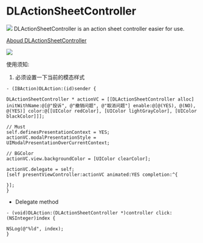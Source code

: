 # DLActionSheetController

![](https://travis-ci.org/WildDylan/DLActionSheetController.svg)
DLActionSheetController is an action sheet controller easier for use.

[Aboud DLActionSheetController](http://www.jianshu.com/p/c182a73983b1)

![](http://upload-images.jianshu.io/upload_images/144590-c025de7c1e55179b.png?imageView2/2/w/1240/q/100)

使用须知:

1. 必须设置一下当前的模态样式

```
- (IBAction)DLAction:(id)sender {

DLActionSheetController * actionVC = [[DLActionSheetController alloc] initWithName:@[@"投诉", @"撤销问题", @"取消问题"] enable:@[@(YES), @(NO), @(YES)] color:@[[UIColor redColor], [UIColor lightGrayColor], [UIColor blackColor]]];

// Must
self.definesPresentationContext = YES;
actionVC.modalPresentationStyle = UIModalPresentationOverCurrentContext;

// BGColor
actionVC.view.backgroundColor = [UIColor clearColor];

actionVC.delegate = self;
[self presentViewController:actionVC animated:YES completion:^{

}];
}

```

- Delegate method

```
- (void)DLAction:(DLActionSheetController *)controller click:(NSInteger)index {

NSLog(@"%ld", index);
}

```
